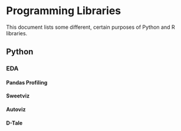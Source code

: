 # Programming Libraries

This document lists some different, certain purposes of Python and R libraries.  


## Python
### EDA
#### Pandas Profiling

#### Sweetviz

#### Autoviz

#### D-Tale
